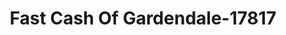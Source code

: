 ---
f_zip-code: 35071
f_state-code: AL
title: Fast Cash Of Gardendale-17817
f_phone: 205-608-0025
f_city-only: Gardendale
f_address: 430 Decatur Hwy Gardendale
f_location-unique-id: '17817'
slug: fast-cash-of-gardendale-17817
updated-on: '2024-05-30T13:46:58.046Z'
created-on: '2024-05-30T13:36:59.803Z'
published-on: '2024-05-30T13:54:32.469Z'
f_city-state: cms/city/gardendale-al.md
f_company: cms/company/fast-cash-of-gardendale.md
f_state: cms/state/alabama.md
layout: '[payday-loan].html'
tags: payday-loan
---